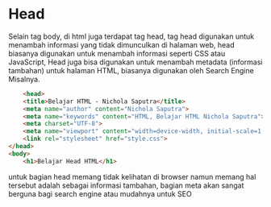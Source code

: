 # Head
Selain tag body, di html juga terdapat tag head, tag head digunakan untuk menambah informasi yang tidak dimunculkan di halaman web, head biasanya digunakan untuk menambah informasi seperti CSS atau JavaScript, Head juga bisa digunakan untuk menambah metadata (informasi tambahan) untuk halaman HTML, biasanya digunakan oleh Search Engine Misalnya.

```html
    <head>
    <title>Belajar HTML - Nichola Saputra</title>
    <meta name="author" content="Nichola Saputra">
    <meta name="keywords" content="HTML, Belajar HTML Nichola Saputra">
    <meta charset="UTF-8">
    <meta name="viewport" content="width=device-width, initial-scale=1.0">
    <link rel="stylesheet" href="style.css">
</head>
<body>
    <h1>Belajar Head HTML</h1>
```
untuk bagian head memang tidak kelihatan di browser namun memang hal tersebut adalah sebagai informasi tambahan,  bagian meta akan sangat berguna bagi search engine atau mudahnya untuk SEO